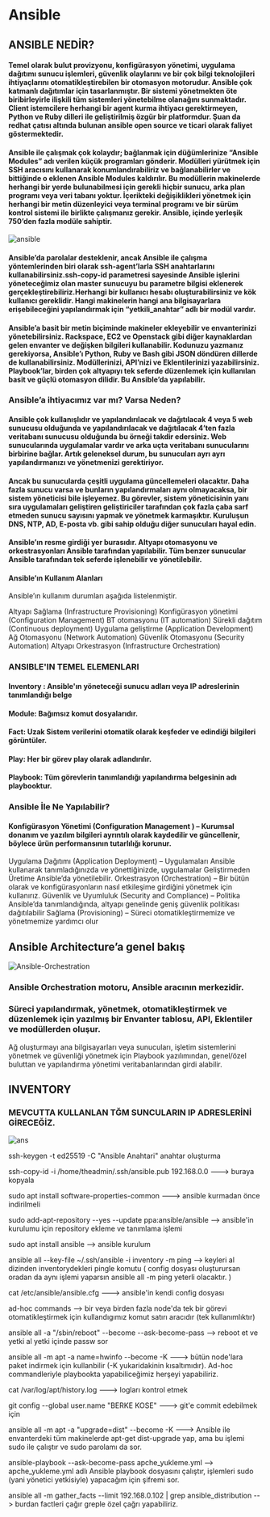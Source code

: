 # Ansible

## ANSIBLE NEDİR?
#### Temel olarak bulut provizyonu, konfigürasyon yönetimi, uygulama dağıtımı sunucu işlemleri, güvenlik olaylarını ve bir çok bilgi teknolojileri ihtiyaçlarını otomatikleştirebilen bir otomasyon motorudur. Ansible çok katmanlı dağıtımlar için tasarlanmıştır. Bir sistemi yönetmekten öte biribirleyirle ilişkili tüm sistemleri yönetebilme olanağını sunmaktadır. Client istemcilere herhangi bir agent kurma ihtiyacı gerektirmeyen, Python ve Ruby dilleri ile geliştirilmiş özgür bir platformdur. Şuan da redhat çatısı altında bulunan ansible open source ve ticari olarak faliyet göstermektedir.


#### Ansible ile çalışmak çok kolaydır; bağlanmak için düğümlerinize “Ansible Modules” adı verilen küçük programları gönderir. Modülleri yürütmek için SSH aracısını kullanarak konumlandırabiliriz ve bağlanabilirler ve bittiğinde o eklenen Ansible Modules kaldırılır. Bu modüllerin makinelerde herhangi bir yerde bulunabilmesi için gerekli hiçbir sunucu, arka plan programı veya veri tabanı yoktur. İçerikteki değişiklikleri yönetmek için herhangi bir metin düzenleyici veya terminal programı ve bir sürüm kontrol sistemi ile birlikte çalışmanız gerekir. Ansible, içinde yerleşik 750’den fazla modüle sahiptir.

![ansible](https://user-images.githubusercontent.com/81867200/188466994-7bf93314-c53d-4361-af2a-745da3fce409.png)
 
#### Ansible’da parolalar desteklenir, ancak Ansible ile çalışma yöntemlerinden biri olarak ssh-agent’larla SSH anahtarlarını kullanabilirsiniz.ssh-copy-id parametresi sayesinde Ansible işlerini yöneteceğimiz olan master sunucuyu bu parametre bilgisi eklenerek gerçekleştirebiliriz.Herhangi bir kullanıcı hesabı oluşturabilirsiniz ve kök kullanıcı gereklidir. Hangi makinelerin hangi ana bilgisayarlara erişebileceğini yapılandırmak için “yetkili_anahtar” adlı bir modül vardır. 

#### Ansible’a basit bir metin biçiminde makineler ekleyebilir ve envanterinizi yönetebilirsiniz. Rackspace, EC2 ve Openstack gibi diğer kaynaklardan gelen envanter ve değişken bilgileri kullanabilir. Kodunuzu yazmanız gerekiyorsa, Ansible’ı Python, Ruby ve Bash gibi JSON döndüren dillerde de kullanabilirsiniz. Modüllerinizi, API’nizi ve Eklentilerinizi yazabilirsiniz. Playbook’lar, birden çok altyapıyı tek seferde düzenlemek için kullanılan basit ve güçlü otomasyon dilidir. Bu Ansible’da yapılabilir.

### Ansible’a ihtiyacımız var mı?  Varsa Neden?
#### Ansible çok kullanışlıdır ve yapılandırılacak ve dağıtılacak 4 veya 5 web sunucusu olduğunda ve yapılandırılacak ve dağıtılacak 4’ten fazla veritabanı sunucusu olduğunda bu örneği takdir edersiniz. Web sunucularında uygulamalar vardır ve arka uçta veritabanı sunucularını birbirine bağlar. Artık geleneksel durum, bu sunucuları ayrı ayrı yapılandırmanızı ve yönetmenizi gerektiriyor.

#### Ancak bu sunucularda çeşitli uygulama güncellemeleri olacaktır. Daha fazla sunucu varsa ve bunların yapılandırmaları aynı olmayacaksa, bir sistem yöneticisi bile işleyemez. Bu görevler, sistem yöneticisinin yanı sıra uygulamaları geliştiren geliştiriciler tarafından çok fazla çaba sarf etmeden sunucu sayısını yapmak ve yönetmek karmaşıktır. Kuruluşun DNS, NTP, AD, E-posta vb. gibi sahip olduğu diğer sunucuları hayal edin.

#### Ansible’ın resme girdiği yer burasıdır. Altyapı otomasyonu ve orkestrasyonları Ansible tarafından yapılabilir. Tüm benzer sunucular Ansible tarafından tek seferde işlenebilir ve yönetilebilir.

#### Ansible’ın Kullanım Alanları
Ansible’ın kullanım durumları aşağıda listelenmiştir.

Altyapı Sağlama (Infrastructure Provisioning)
Konfigürasyon yönetimi (Configuration Management)
BT otomasyonu (IT automation)
Sürekli dağıtım (Continuous deployment)
Uygulama geliştirme (Application Development)
Ağ Otomasyonu (Network Automation)
Güvenlik Otomasyonu (Security Automation)
Altyapı Orkestrasyon (Infrastructure Orchestration)

### ANSIBLE'IN TEMEL ELEMENLARI
#### Inventory : Ansible'ın yöneteceği sunucu adları veya IP adreslerinin tanımlandığı belge
#### Module: Bağımsız komut dosyalarıdır.
#### Fact: Uzak Sistem verilerini otomatik olarak keşfeder ve edindiği bilgileri görüntüler.
#### Play: Her bir görev play olarak adlandırılır.
#### Playbook: Tüm görevlerin tanımlandığı yapılandırma belgesinin adı playbooktur.

### Ansible İle Ne Yapılabilir?
#### Konfigürasyon Yönetimi (Configuration Management ) – Kurumsal donanım ve yazılım bilgileri ayrıntılı olarak kaydedilir ve güncellenir, böylece ürün performansının tutarlılığı korunur.
Uygulama Dağıtımı (Application Deployment) – Uygulamaları Ansible kullanarak tanımladığınızda ve yönettiğinizde, uygulamalar Geliştirmeden Üretime Ansible’da yönetilebilir.
Orkestrasyon (Orchestration) – Bir bütün olarak ve konfigürasyonların nasıl etkileşime girdiğini yönetmek için kullanırız.
Güvenlik ve Uyumluluk (Security and Compliance) – Politika Ansible’da tanımlandığında, altyapı genelinde geniş güvenlik politikası dağıtılabilir
Sağlama (Provisioning) – Süreci otomatikleştirmemize ve yönetmemize yardımcı olur

## Ansible Architecture’a genel bakış
![Ansible-Orchestration](https://user-images.githubusercontent.com/81867200/188469216-8247c65b-41c4-4034-939a-927009907d43.png)
### Ansible Orchestration motoru, Ansible aracının merkezidir.

### Süreci yapılandırmak, yönetmek, otomatikleştirmek ve düzenlemek için yazılmış bir Envanter tablosu, API, Eklentiler ve modüllerden oluşur.
Ağ oluşturmayı ana bilgisayarları veya sunucuları, işletim sistemlerini yönetmek ve güvenliği yönetmek için Playbook yazılımından, genel/özel buluttan ve yapılandırma yönetimi veritabanlarından girdi alabilir.

## INVENTORY
### MEVCUTTA KULLANLAN TĞM SUNCULARIN IP ADRESLERİNİ GİRECEĞİZ.
![ans](https://user-images.githubusercontent.com/81867200/188875254-c85ed25e-d17d-4d5a-a157-662187a1bec6.png)


ssh-keygen -t ed25519 -C "Ansible Anahtari"  anahtar oluşturma


ssh-copy-id -i /home/theadmin/.ssh/ansible.pub  192.168.0.0 ---> buraya kopyala

sudo apt install software-properties-common ---> ansible kurmadan önce indirilmeli

sudo add-apt-repository --yes --update ppa:ansible/ansible --> ansible'in kurulumu için repository ekleme ve tanımlama işlemi

sudo apt install ansible --> ansible kurulum

ansible all --key-file ~/.ssh/ansible -i inventory -m ping  --> keyleri al dizinden inventorydekleri pingle komutu ( config dosyası oluşturursan oradan da aynı işlemi yaparsın ansible all -m ping yeterli olacaktır. )

cat /etc/ansible/ansible.cfg ---> ansible'in kendi config dosyası

ad-hoc commands --> bir veya birden fazla node'da tek bir görevi otomatikleştirmek için kullandıgımız komut satırı aracıdır (tek kullanımlıktır)

 ansible all -a "/sbin/reboot" --become --ask-become-pass  --> reboot et ve yetki al yetki içinde passw sor 

 ansible all -m apt -a name=hwinfo --become -K ---> bütün node'lara paket indirmek için kullanbilir (-K yukaridakinin kısaltımıdır). Ad-hoc commandleriyle playbookta yapabiliceğimiz herşeyi yapabiliriz.

 cat /var/log/apt/history.log ---> logları kontrol etmek

 git config --global user.name "BERKE KOSE" ---> git'e commit edebilmek için

 ansible all -m apt -a "upgrade=dist" --become -K ---> Ansible ile envanterdeki tüm makinelerde apt-get dist-upgrade yap, ama bu işlemi sudo ile çalıştır ve sudo parolamı da sor.

  ansible-playbook --ask-become-pass apche_yukleme.yml --> apche_yukleme.yml adlı Ansible playbook dosyasını çalıştır, işlemleri sudo (yani yönetici yetkisiyle) yapacağım için şifremi sor.

  ansible all -m gather_facts --limit 192.168.0.102 | grep ansible_distribution --> burdan factleri çağır greple özel çağrı yapabiliriz.



